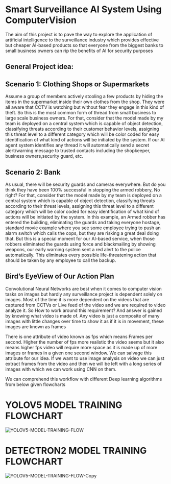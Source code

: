 # Smart Surveillance AI System Using ComputerVision
The aim of this project is to pave the way to explore the application of artificial intelligence to the surveillance industry which provides effective but cheaper AI-based products so that everyone from the biggest banks to small business owners can rip the benefits of AI for security purposes

## General Project idea:

## Scenario 1: Clothing Shops or Supermarkets
Assume a group of members actively stooling a few products by hiding the items in the
supermarket inside their own clothes from the shop. They were all aware that CCTV is
watching but without fear they engage in this kind of theft. So this is the most common
form of thread from small business to large scale business owners. For that, consider
that the model made by my team is deployed on a central system which is capable of
object detection, classifying threats according to their customer behavior levels, assigning
this threat level to a different category which will be color coded for easy identification
of what kind of actions will be initiated by the system. If our AI agent system identifies
any thread it will automatically send a secret alert/warning message to trusted contacts
including the shopkeeper, business owners,security guard, etc.

## Scenario 2: Bank
As usual, there will be security guards and cameras everywhere. But do you think they
have been 100% successful in stopping the armed robbery, No right? For that, consider
that the model made by my team is deployed on a central system which is capable of
object detection, classifying threats according to their threat levels, assigning this threat
level to a different category which will be color coded for easy identification of what
kind of actions will be initiated by the system. In this example, an Armed robber has
entered the building, eliminating the guards and taking everyone hostage, standard movie
example where you see some employee trying to push an alarm switch which calls the
cops, but they are risking a great deal doing that. But this is a special moment for our
AI-based service, when those robbers eliminated the guards using force and blackmailing
by showing weapons, our early warning system sent a red alert to the police
automatically. This eliminates every possible life-threatening action that should be taken
by any employee to call the backup.

## Bird’s EyeView of Our Action Plan
Convolutional Neural Networks are best when it comes to computer vision tasks on
images but hardly any surveillance project is dependent solely on images. Most of the
time it is more dependent on the videos that are captured from CCTVs or Live feed of
the video and we are required to video analyze it. So How to work around this
requirement? And answer is gained by knowing what video is made of. Any video is just a
composite of many images with little changes over time to show it as if it is in
movement, these images are known as frames

There is one attribute of video known as fps which means Frames per second. Higher
the number of fps more realistic the video seems but it also means higher fps video will
require more space as it is made up of more images or frames in a given one second
window. We can salvage this attribute for our idea. If we want to use image analysis on
video we can just extract frames from the video and then we will be left with a long
series of images with which we can work using CNN on them.

We can comprehend this workflow with different Deep learning algorithms from below given flowcharts

# YOLOV5 MODEL TRAINING FLOWCHART

![YOLOV5-MODEL-TRAINING-FLOW](https://user-images.githubusercontent.com/99796805/199208124-e7d5dbf9-4d64-4705-9972-91b286650378.jpg)

# DETECTRON2 MODEL TRAINING FLOWCHART

![YOLOV5-MODEL-TRAINING-FLOW-Copy](https://user-images.githubusercontent.com/99796805/199208896-54150973-16c9-409f-bb69-14922e124557.jpg)
